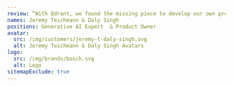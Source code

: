 ```yaml
---
review: “With Qdrant, we found the missing piece to develop our own provider independent multimodal generative AI platform on enterprise scale.”
names: Jeremy Teichmann & Daly Singh
positions: Generative AI Expert  & Product Owner
avatar:
  src: /img/customers/jeremy-t-daly-singh.svg
  alt: Jeremy Teichmann & Daly Singh Avatars
logo:
  src: /img/brands/bosch.svg
  alt: Logo
sitemapExclude: true
---
```


